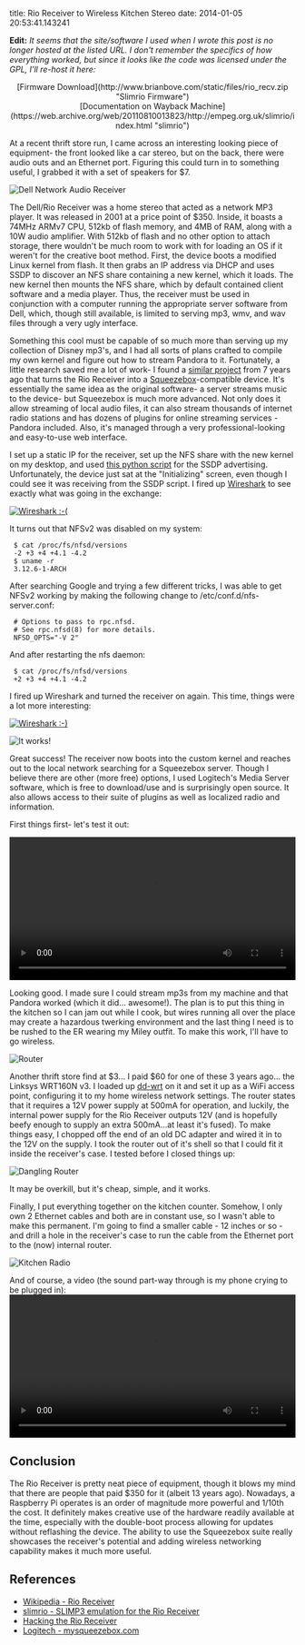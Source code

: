 title: Rio Receiver to Wireless Kitchen Stereo
date: 2014-01-05 20:53:41.143241

**Edit:** *It seems that the site/software I used when I wrote this post is no longer hosted at the listed URL. I don't remember the specifics of how everything worked, but since it looks like the code was licensed under the GPL, I'll re-host it here:*
<center>[Firmware Download](http://www.brianbove.com/static/files/rio_recv.zip "Slimrio Firmware")</center>
<center>[Documentation on Wayback Machine](https://web.archive.org/web/20110810013823/http://empeg.org.uk/slimrio/index.html "slimrio")</center>

At a recent thrift store run, I came across an interesting looking piece of equipment- the front looked like a car stereo, but on the back, there were audio outs and an Ethernet port. Figuring this could turn in to something useful, I grabbed it with a set of speakers for $7.

![Dell Network Audio Receiver](/static/image/blog/rioreceiver/front_pic.jpg)

 The Dell/Rio Receiver was a home stereo that acted as a network MP3 player. It was released in 2001 at a price point of $350. Inside, it boasts a 74MHz ARMv7 CPU, 512kb of flash memory, and 4MB of RAM, along with a 10W audio amplifier. With 512kb of flash and no other option to attach storage, there wouldn't be much room to work with for loading an OS if it weren't for the creative boot method. First, the device boots a modified Linux kernel from flash. It then grabs an IP address via DHCP and uses SSDP to discover an NFS share containing a new kernel, which it loads. The new kernel then mounts the NFS share, which by default contained client software and a media player. Thus, the receiver must be used in conjunction with a computer running the appropriate server software from Dell, which, though still available, is limited to serving mp3, wmv, and wav files through a very ugly interface.

Something this cool must be capable of so much more than serving up my collection of Disney mp3's, and I had all sorts of plans crafted to compile my own kernel and figure out how to stream Pandora to it. Fortunately, a little research saved me a lot of work- I found a [similar project](http://empeg.org.uk/slimrio/index.html) from 7 years ago that turns the Rio Receiver into a [Squeezebox](http://www.logitech.com/en-us/support/squeezebox-radio-black "Squeezebox")-compatible device. It's essentially the same idea as the original software- a server streams music to the device- but Squeezebox is much more advanced. Not only does it allow streaming of local audio files, it can also stream thousands of internet radio stations and has dozens of plugins for online streaming services - Pandora included. Also, it's managed through a very professional-looking and easy-to-use web interface.

I set up a static IP for the receiver, set up the NFS share with the new kernel on my desktop, and used [this python script](http://empeg.org.uk/slimrio/source/ssdp.py) for the SSDP advertising. Unfortunately, the device just sat at the "Initializing" screen, even though I could see it was receiving from the SSDP script. I fired up [Wireshark](https://www.wireshark.org/ "Wireshark") to see exactly what was going in the exchange:

[![Wireshark :-(](/static/image/blog/rioreceiver/wireshark_bad.jpg "Wireshark :-(")](/static/image/blog/rioreceiver/wireshark_bad.jpg)

It turns out that NFSv2 was disabled on my system:  

     $ cat /proc/fs/nfsd/versions
     -2 +3 +4 +4.1 -4.2
     $ uname -r
     3.12.6-1-ARCH

After searching Google and trying a few different tricks, I was able to get NFSv2 working by making the following change to /etc/conf.d/nfs-server.conf:

     # Options to pass to rpc.nfsd.
     # See rpc.nfsd(8) for more details.
     NFSD_OPTS="-V 2"

And after restarting the nfs daemon:

     $ cat /proc/fs/nfsd/versions
     +2 +3 +4 +4.1 -4.2

I fired up Wireshark and turned the receiver on again. This time, things were a lot more interesting:

[![Wireshark :-)](/static/image/blog/rioreceiver/wireshark_working.jpg "Wireshark :-)")](/static/image/blog/rioreceiver/wireshark_working.jpg)

![It works!](/static/image/blog/rioreceiver/front_startup.jpg "It works!")

Great success! The receiver now boots into the custom kernel and reaches out to the local network searching for a Squeezebox server. Though I believe there are other (more free) options, I used Logitech's Media Server software, which is free to download/use and is surprisingly open source. It also allows access to their suite of plugins as well as localized radio and information.

First things first- let's test it out:

<video width=100% controls='controls' preload='auto' style='background:black;'>
    <source src='/static/image/blog/rioreceiver/riovid_1.mp4' type='video/mp4'>
    <source src='/static/image/blog/rioreceiver/riovid_1.ogg' type='video/ogg'>
    **Your browser doesn't support this video!**
</video>


Looking good. I made sure I could stream mp3s from my machine and that Pandora worked (which it did... awesome!). The plan is to put this thing in the kitchen so I can jam out while I cook, but wires running all over the place may create a hazardous twerking environment and the last thing I need is to be rushed to the ER wearing my Miley outfit. To make this work, I'll have to go wireless.

![Router](/static/image/blog/rioreceiver/router.jpg "WRT160N v3")

Another thrift store find at $3... I paid $60 for one of these 3 years ago... the Linksys WRT160N v3. I loaded up [dd-wrt](http://www.dd-wrt.com) on it and set it up as a WiFi access point, configuring it to my home wireless network settings. The router states that it requires a 12V power supply at 500mA for operation, and luckily, the internal power supply for the Rio Receiver outputs 12V (and is hopefully beefy enough to supply an extra 500mA...at least it's fused). To make things easy, I chopped off the end of an old DC adapter and wired it in to the 12V on the supply. I took the router out of it's shell so that I could fit it inside the receiver's case. I tested before I closed things up:

![Dangling Router](/static/image/blog/rioreceiver/dangle_router.jpg "Dangling Router")

It may be overkill, but it's cheap, simple, and it works. 

Finally, I put everything together on the kitchen counter. Somehow, I only own 2 Ethernet cables and both are in constant use, so I wasn't able to make this permanent. I'm going to find a smaller cable - 12 inches or so - and drill a hole in the receiver's case to run the cable from the Ethernet port to the (now) internal router.

![Kitchen Radio](/static/image/blog/rioreceiver/on_counter.jpg "In the kitchen")

And of course, a video (the sound part-way through is my phone crying to be plugged in):
<video width=100% controls='controls' preload='auto' style='background:black;'>
    <source src='/static/image/blog/rioreceiver/riovid_2.mp4' type='video/mp4'>
    <source src='/static/image/blog/rioreceiver/riovid_2.ogg' type='video/ogg'>
    **Your browser doesn't support this video!**
</video>

Conclusion
---

The Rio Receiver is pretty neat piece of equipment, though it blows my mind that there are people that paid $350 for it (albeit 13 years ago). Nowadays, a Raspberry Pi operates is an order of magnitude more powerful and 1/10th the cost. It definitely makes creative use of the hardware readily available at the time, especially with the double-boot process allowing for updates without reflashing the device. The ability to use the Squeezebox suite really showcases the receiver's potential and adding wireless networking capability makes it much more useful.

References
---

* [Wikipedia - Rio Receiver](https://en.wikipedia.org/wiki/Rio_Receiver)
* [slimrio - SLIMP3 emulation for the Rio Receiver](http://empeg.org.uk/slimrio/index.html)
* [Hacking the Rio Receiver](http://www.graflex.org/klotz/rio/rioserve_0_20b-llk/README.html)
* [Logitech - mysqueezebox.com](http://www.mysqueezebox.com)

